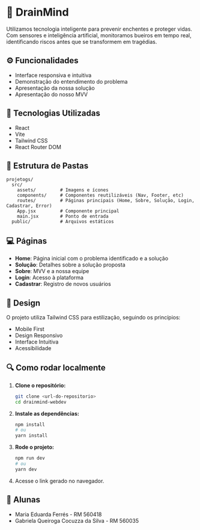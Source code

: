 # 🧠 DrainMind

Utilizamos tecnologia inteligente para prevenir enchentes e proteger vidas. Com sensores e inteligência artificial, monitoramos bueiros em tempo real, identificando riscos antes que se transformem em tragédias.

## ⚙️ Funcionalidades
- Interface responsiva e intuitiva
- Demonstração do entendimento do problema
- Apresentação da nossa solução
- Apresentação do nosso MVV

## 🚀 Tecnologias Utilizadas
- React
- Vite
- Tailwind CSS
- React Router DOM

## 📁 Estrutura de Pastas
```
projetogs/
  src/
    assets/         # Imagens e ícones
    components/     # Componentes reutilizáveis (Nav, Footer, etc)
    routes/         # Páginas principais (Home, Sobre, Solução, Login, Cadastrar, Error)
    App.jsx         # Componente principal
    main.jsx        # Ponto de entrada
  public/           # Arquivos estáticos
```

## 💻 Páginas

- **Home**: Página inicial com o problema identificado e a solução
- **Solução**: Detalhes sobre a solução proposta
- **Sobre**: MVV e a nossa equipe
- **Login**: Acesso à plataforma
- **Cadastrar**: Registro de novos usuários

## 🎨 Design

O projeto utiliza Tailwind CSS para estilização, seguindo os princípios:
- Mobile First
- Design Responsivo
- Interface Intuitiva
- Acessibilidade

## 🔍 Como rodar localmente
1. **Clone o repositório:**
   ```bash
   git clone <url-do-repositorio>
   cd drainmind-webdev
   ```
2. **Instale as dependências:**
   ```bash
   npm install
   # ou
   yarn install
   ```
3. **Rode o projeto:**
   ```bash
   npm run dev
   # ou
   yarn dev
   ```
4. Acesse o link gerado no navegador.

## 💌 Alunas

- Maria Eduarda Ferrés - RM 560418
- Gabriela Queiroga Cocuzza da Silva - RM 560035

